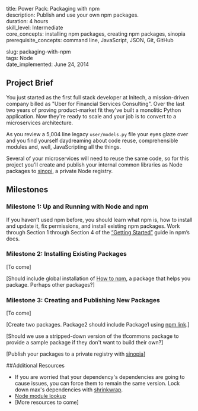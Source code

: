 title:                  Power Pack: Packaging with npm  
description:            Publish and use your own npm packages.  
duration:               4 hours  
skill_level:            Intermediate  
core_concepts:          installing npm packages, creating npm packages, sinopia  
prerequisite_concepts:  command line, JavaScript, JSON, Git, GitHub  

slug:                   packaging-with-npm  
tags:                   Node  
date_implemented:       June 24, 2014  


## Project Brief

You just started as the first full stack developer at Initech, a mission-driven company billed as "Uber for Financial Services Consulting". Over the last two years of proving product-market fit they've built a monolitic Python application. Now they're ready to scale and your job is to convert to a microservices architecture.

As you review a 5,004 line legacy `user/models.py` file your eyes glaze over and you find yourself daydreaming about code reuse, comprehensible modules and, well, JavaScripting all the things.

Several of your microservices will need to reuse the same code, so for this project you'll create and publish your internal common libraries as Node packages to [sinopi](https://blog.dylants.com/2014/05/10/creating-a-private-npm-registry-with-sinopia/), a private Node registry.

## Milestones

### Milestone 1: Up and Running with Node and npm

If you haven’t used npm before, you should learn what npm is, how to install and update it, fix permissions, and install existing npm packages. Work through Section 1 through Section 4 of the [“Getting Started”](https://docs.npmjs.com/) guide in npm’s docs.

### Milestone 2: Installing Existing Packages

[To come]

[Should include global installation of [How to npm](https://github.com/npm/how-to-npm), a package that helps you package. Perhaps other packages?]

### Milestone 3: Creating and Publishing New Packages

[To come]

[Create two packages.  Package2 should include Package1 using [npm link](https://docs.npmjs.com/cli/link).]

[Should we use a stripped-down version of the tfcommons package to provide a sample package if they don't want to build their own?]

[Publish your packages to a private registry with [sinopia](https://blog.dylants.com/2014/05/10/creating-a-private-npm-registry-with-sinopia/)]

##Additional Resources

* If you are worried that your dependency's dependencies are going to cause issues, you can force them to remain the same version.  Lock down max's dependencies with [shrinkwrap](https://docs.npmjs.com/cli/shrinkwrap).
* [Node module lookup](https://nodejs.org/api/modules.html#modules_loading_from_node_modules_folders)
* [More resources to come]
